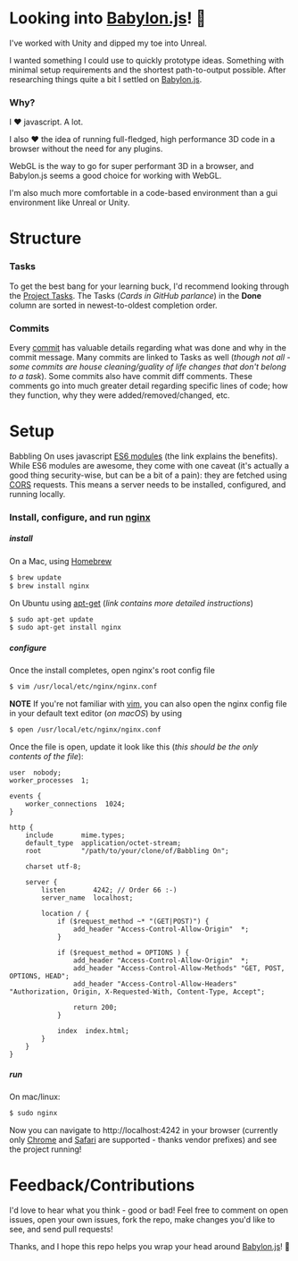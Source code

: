 Looking into [Babylon.js](https://www.babylonjs.com/)! :metal:
=======================

I've worked with Unity and dipped my toe into Unreal.

I wanted something I could use to quickly prototype ideas. Something with minimal setup requirements and the shortest path-to-output possible. After researching things quite a bit I settled on [Babylon.js](https://www.babylonjs.com/).

### Why?

I :heart: javascript. A lot.

I also :heart: the idea of running full-fledged, high performance 3D code in a browser without the need for any plugins.

WebGL is the way to go for super performant 3D in a browser, and Babylon.js seems a good choice for working with WebGL.

I'm also much more comfortable in a code-based environment than a gui environment like Unreal or Unity.

Structure
=========

### Tasks

To get the best bang for your learning buck, I'd recommend looking through the [Project Tasks](https://github.com/MayBGames/babbling-on/projects/1). The Tasks (_Cards in GitHub parlance_) in the **Done** column are sorted in newest-to-oldest completion order.

### Commits

Every [commit](https://github.com/MayBGames/babbling-on/commits/master) has valuable details regarding what was done and why in the commit message. Many commits are linked to Tasks as well (_though not all - some commits are house cleaning/guality of life changes that don't belong to a task_). Some commits also have commit diff comments. These comments go into much greater detail regarding specific lines of code; how they function, why they were added/removed/changed, etc.

Setup
=====

Babbling On uses javascript [ES6 modules](http://2ality.com/2014/09/es6-modules-final.html#ecmascript-6-modules) (the link explains the benefits). While ES6 modules are awesome, they come with one caveat (it's actually a good thing security-wise, but can be a bit of a pain): they are fetched using [CORS](https://developer.mozilla.org/en-US/docs/Web/HTTP/CORS) requests. This means a server needs to be installed, configured, and running locally.

### Install, configure, and run [nginx](https://nginx.org/en/)

##### install

On a Mac, using [Homebrew](https://brew.sh/)

```sh
$ brew update
$ brew install nginx
```

On Ubuntu using [apt-get](https://www.digitalocean.com/community/tutorials/how-to-install-nginx-on-ubuntu-16-04) (_link contains more detailed instructions_)

```sh
$ sudo apt-get update
$ sudo apt-get install nginx
```

##### configure

Once the install completes, open nginx's root config file

```sh
$ vim /usr/local/etc/nginx/nginx.conf
```

**NOTE** If you're not familiar with [vim](http://www.vim.org/), you can also open the nginx config file in your default text editor (_on macOS_) by using

```sh
$ open /usr/local/etc/nginx/nginx.conf
```

Once the file is open, update it look like this (_this should be the only contents of the file_):

```
user  nobody;
worker_processes  1;

events {
    worker_connections  1024;
}

http {
    include       mime.types;
    default_type  application/octet-stream;
    root          "/path/to/your/clone/of/Babbling On";

    charset utf-8;

    server {
        listen       4242; // Order 66 :-)
        server_name  localhost;

        location / {
            if ($request_method ~* "(GET|POST)") {
                add_header "Access-Control-Allow-Origin"  *;
            }

            if ($request_method = OPTIONS ) {
                add_header "Access-Control-Allow-Origin"  *;
                add_header "Access-Control-Allow-Methods" "GET, POST, OPTIONS, HEAD";
                add_header "Access-Control-Allow-Headers" "Authorization, Origin, X-Requested-With, Content-Type, Accept";
              
                return 200;
            }

            index  index.html;
        }
    }
}
```

##### run

 On mac/linux:

 ```sh
 $ sudo nginx
 ```

 Now you can navigate to http://localhost:4242 in your browser (currently only [Chrome](https://www.google.com/chrome/browser/features.html) and [Safari](https://support.apple.com/downloads/safari) are supported - thanks vendor prefixes) and see the project running!

Feedback/Contributions
======================

I'd love to hear what you think - good or bad! Feel free to comment on open issues, open your own issues, fork the repo, make changes you'd like to see, and send pull requests!

Thanks, and I hope this repo helps you wrap your head around [Babylon.js](https://www.babylonjs.com/)! :metal:
